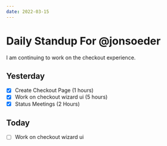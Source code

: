 ```yaml
---
date: 2022-03-15
---
```


# Daily Standup For @jonsoeder

I am continuing to work on the checkout experience.

## Yesterday

- [x] Create Checkout Page (1 hours)
- [x] Work on checkout wizard ui (5 hours)
- [x] Status Meetings (2 Hours)

## Today

- [ ] Work on checkout wizard ui